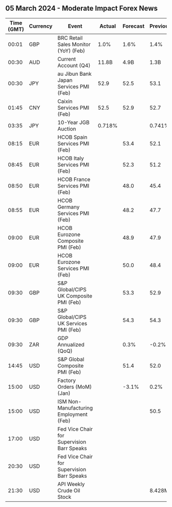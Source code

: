 ## 05 March 2024 - Moderate Impact Forex News

| Time (GMT) | Currency | Event | Actual | Forecast | Previous |
|------|----------|-------|--------|----------|----------|
| 00:01 | GBP | BRC Retail Sales Monitor (YoY) (Feb) | 1.0% | 1.6% | 1.4% |
| 00:30 | AUD | Current Account (Q4) | 11.8B | 4.9B | 1.3B |
| 00:30 | JPY | au Jibun Bank Japan Services PMI (Feb) | 52.9 | 52.5 | 53.1 |
| 01:45 | CNY | Caixin Services PMI (Feb) | 52.5 | 52.9 | 52.7 |
| 03:35 | JPY | 10-Year JGB Auction | 0.718% |  | 0.741% |
| 08:15 | EUR | HCOB Spain Services PMI (Feb) |  | 53.4 | 52.1 |
| 08:45 | EUR | HCOB Italy Services PMI (Feb) |  | 52.3 | 51.2 |
| 08:50 | EUR | HCOB France Services PMI (Feb) |  | 48.0 | 45.4 |
| 08:55 | EUR | HCOB Germany Services PMI (Feb) |  | 48.2 | 47.7 |
| 09:00 | EUR | HCOB Eurozone Composite PMI (Feb) |  | 48.9 | 47.9 |
| 09:00 | EUR | HCOB Eurozone Services PMI (Feb) |  | 50.0 | 48.4 |
| 09:30 | GBP | S&P Global/CIPS UK Composite PMI (Feb) |  | 53.3 | 52.9 |
| 09:30 | GBP | S&P Global/CIPS UK Services PMI (Feb) |  | 54.3 | 54.3 |
| 09:30 | ZAR | GDP Annualized (QoQ) |  | 0.3% | -0.2% |
| 14:45 | USD | S&P Global Composite PMI (Feb) |  | 51.4 | 52.0 |
| 15:00 | USD | Factory Orders (MoM) (Jan) |  | -3.1% | 0.2% |
| 15:00 | USD | ISM Non-Manufacturing Employment (Feb) |  |  | 50.5 |
| 17:00 | USD | Fed Vice Chair for Supervision Barr Speaks |  |  |  |
| 20:30 | USD | Fed Vice Chair for Supervision Barr Speaks |  |  |  |
| 21:30 | USD | API Weekly Crude Oil Stock |  |  | 8.428M |

